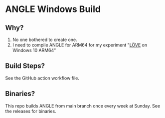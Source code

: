 ANGLE Windows Build
=====

Why?
-----

1. No one bothered to create one.
2. I need to compile ANGLE for ARM64 for my experiment "[LÖVE](https://github.com/love2d/love) on Windows 10 ARM64"

Build Steps?
-----

See the GitHub action workflow file.

Binaries?
-----

This repo builds ANGLE from main branch once every week at Sunday. See the releases for binaries.
